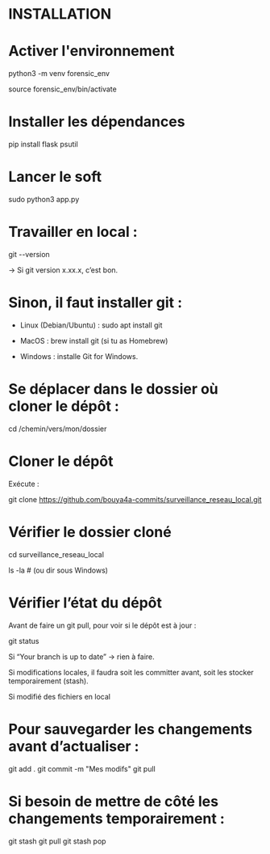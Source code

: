 # INSTALLATION

# Activer l'environnement

python3 -m venv forensic_env

source forensic_env/bin/activate

# Installer les dépendances
pip install flask psutil

# Lancer le soft
sudo python3 app.py         



##
##

# Travailler en local : 

git --version

-> Si git version x.xx.x, c’est bon.

# Sinon, il faut installer git :

* Linux (Debian/Ubuntu) : sudo apt install git

* MacOS : brew install git (si tu as Homebrew)

* Windows : installe Git for Windows.

# Se déplacer dans le dossier où cloner le dépôt :

cd /chemin/vers/mon/dossier

# Cloner le dépôt

Exécute :

git clone https://github.com/bouya4a-commits/surveillance_reseau_local.git

# Vérifier le dossier cloné

cd surveillance_reseau_local

ls -la   # (ou dir sous Windows)



# Vérifier l’état du dépôt

Avant de faire un git pull, pour voir si le dépôt est à jour :

git status

Si “Your branch is up to date” → rien à faire.

Si modifications locales, il faudra soit les committer avant, soit les stocker temporairement (stash).

Si modifié des fichiers en local

# Pour sauvegarder les changements avant d’actualiser :

git add .
git commit -m "Mes modifs"
git pull


# Si besoin de mettre de côté les changements temporairement :

git stash
git pull
git stash pop
